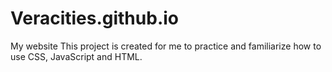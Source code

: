 # Veracities.github.io
My website
This project is created for me to practice and familiarize how to use CSS, JavaScript and HTML. 
